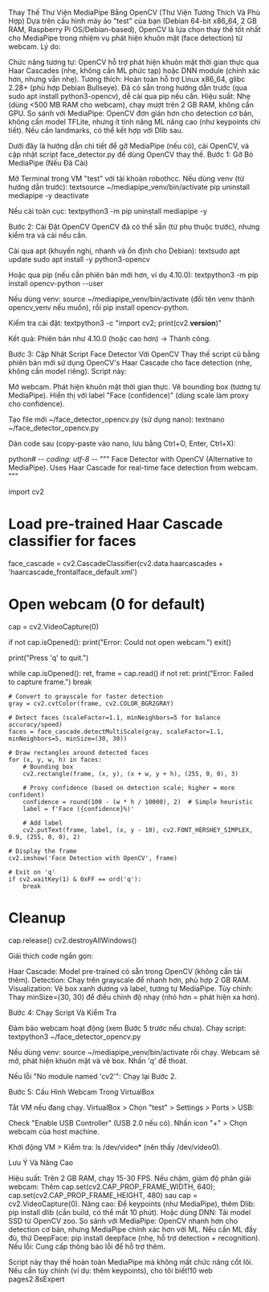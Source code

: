 Thay Thế Thư Viện MediaPipe Bằng OpenCV (Thư Viện Tương Thích Và Phù Hợp)
Dựa trên cấu hình máy ảo "test" của bạn (Debian 64-bit x86_64, 2 GB RAM, Raspberry Pi OS/Debian-based), OpenCV là lựa chọn thay thế tốt nhất cho MediaPipe trong nhiệm vụ phát hiện khuôn mặt (face detection) từ webcam. Lý do:

Chức năng tương tự: OpenCV hỗ trợ phát hiện khuôn mặt thời gian thực qua Haar Cascades (nhẹ, không cần ML phức tạp) hoặc DNN module (chính xác hơn, nhưng vẫn nhẹ).
Tương thích: Hoàn toàn hỗ trợ Linux x86_64, glibc 2.28+ (phù hợp Debian Bullseye). Đã có sẵn trong hướng dẫn trước (qua sudo apt install python3-opencv), dễ cài qua pip nếu cần.
Hiệu suất: Nhẹ (dùng <500 MB RAM cho webcam), chạy mượt trên 2 GB RAM, không cần GPU.
So sánh với MediaPipe: OpenCV đơn giản hơn cho detection cơ bản, không cần model TFLite, nhưng ít tính năng ML nâng cao (như keypoints chi tiết). Nếu cần landmarks, có thể kết hợp với Dlib sau.

Dưới đây là hướng dẫn chi tiết để gỡ MediaPipe (nếu có), cài OpenCV, và cập nhật script face_detector.py để dùng OpenCV thay thế.
Bước 1: Gỡ Bỏ MediaPipe (Nếu Đã Cài)

Mở Terminal trong VM "test" với tài khoản robothcc.
Nếu dùng venv (từ hướng dẫn trước):
textsource ~/mediapipe_venv/bin/activate
pip uninstall mediapipe -y
deactivate

Nếu cài toàn cục:
textpython3 -m pip uninstall mediapipe -y


Bước 2: Cài Đặt OpenCV
OpenCV đã có thể sẵn (từ phụ thuộc trước), nhưng kiểm tra và cài nếu cần.

Cài qua apt (khuyến nghị, nhanh và ổn định cho Debian):
textsudo apt update
sudo apt install -y python3-opencv

Hoặc qua pip (nếu cần phiên bản mới hơn, ví dụ 4.10.0):
textpython3 -m pip install opencv-python --user

Nếu dùng venv: source ~/mediapipe_venv/bin/activate (đổi tên venv thành opencv_venv nếu muốn), rồi pip install opencv-python.


Kiểm tra cài đặt:
textpython3 -c "import cv2; print(cv2.__version__)"

Kết quả: Phiên bản như 4.10.0 (hoặc cao hơn) → Thành công.



Bước 3: Cập Nhật Script Face Detector Với OpenCV
Thay thế script cũ bằng phiên bản mới sử dụng OpenCV's Haar Cascade cho face detection (nhẹ, không cần model riêng). Script này:

Mở webcam.
Phát hiện khuôn mặt thời gian thực.
Vẽ bounding box (tương tự MediaPipe).
Hiển thị với label "Face (confidence)" (dùng scale làm proxy cho confidence).


Tạo file mới ~/face_detector_opencv.py (sử dụng nano):
textnano ~/face_detector_opencv.py

Dán code sau (copy-paste vào nano, lưu bằng Ctrl+O, Enter, Ctrl+X):



python# -*- coding: utf-8 -*-
"""
Face Detector with OpenCV (Alternative to MediaPipe).
Uses Haar Cascade for real-time face detection from webcam.
"""

import cv2

# Load pre-trained Haar Cascade classifier for faces
face_cascade = cv2.CascadeClassifier(cv2.data.haarcascades + 'haarcascade_frontalface_default.xml')

# Open webcam (0 for default)
cap = cv2.VideoCapture(0)

if not cap.isOpened():
    print("Error: Could not open webcam.")
    exit()

print("Press 'q' to quit.")

while cap.isOpened():
    ret, frame = cap.read()
    if not ret:
        print("Error: Failed to capture frame.")
        break

    # Convert to grayscale for faster detection
    gray = cv2.cvtColor(frame, cv2.COLOR_BGR2GRAY)

    # Detect faces (scaleFactor=1.1, minNeighbors=5 for balance accuracy/speed)
    faces = face_cascade.detectMultiScale(gray, scaleFactor=1.1, minNeighbors=5, minSize=(30, 30))

    # Draw rectangles around detected faces
    for (x, y, w, h) in faces:
        # Bounding box
        cv2.rectangle(frame, (x, y), (x + w, y + h), (255, 0, 0), 3)
        
        # Proxy confidence (based on detection scale; higher = more confident)
        confidence = round(100 - (w * h / 10000), 2)  # Simple heuristic
        label = f'Face ({confidence}%)'
        
        # Add label
        cv2.putText(frame, label, (x, y - 10), cv2.FONT_HERSHEY_SIMPLEX, 0.9, (255, 0, 0), 2)

    # Display the frame
    cv2.imshow('Face Detection with OpenCV', frame)

    # Exit on 'q'
    if cv2.waitKey(1) & 0xFF == ord('q'):
        break

# Cleanup
cap.release()
cv2.destroyAllWindows()

Giải thích code ngắn gọn:

Haar Cascade: Model pre-trained có sẵn trong OpenCV (không cần tải thêm).
Detection: Chạy trên grayscale để nhanh hơn, phù hợp 2 GB RAM.
Visualization: Vẽ box xanh dương và label, tương tự MediaPipe.
Tùy chỉnh: Thay minSize=(30, 30) để điều chỉnh độ nhạy (nhỏ hơn = phát hiện xa hơn).



Bước 4: Chạy Script Và Kiểm Tra

Đảm bảo webcam hoạt động (xem Bước 5 trước nếu chưa).
Chạy script:
textpython3 ~/face_detector_opencv.py

Nếu dùng venv: source ~/mediapipe_venv/bin/activate rồi chạy.
Webcam sẽ mở, phát hiện khuôn mặt và vẽ box. Nhấn 'q' để thoát.


Nếu lỗi "No module named 'cv2'": Chạy lại Bước 2.

Bước 5: Cấu Hình Webcam Trong VirtualBox

Tắt VM nếu đang chạy.
VirtualBox > Chọn "test" > Settings > Ports > USB:

Check "Enable USB Controller" (USB 2.0 nếu có).
Nhấn icon "+" > Chọn webcam của host machine.


Khởi động VM > Kiểm tra: ls /dev/video* (nên thấy /dev/video0).

Lưu Ý Và Nâng Cao

Hiệu suất: Trên 2 GB RAM, chạy 15-30 FPS. Nếu chậm, giảm độ phân giải webcam: Thêm cap.set(cv2.CAP_PROP_FRAME_WIDTH, 640); cap.set(cv2.CAP_PROP_FRAME_HEIGHT, 480) sau cap = cv2.VideoCapture(0).
Nâng cao: Để keypoints (như MediaPipe), thêm Dlib: pip install dlib (cần build, có thể mất 10 phút). Hoặc dùng DNN: Tải model SSD từ OpenCV zoo.
So sánh với MediaPipe: OpenCV nhanh hơn cho detection cơ bản, nhưng MediaPipe chính xác hơn với ML. Nếu cần ML đầy đủ, thử DeepFace: pip install deepface (nhẹ, hỗ trợ detection + recognition).
Nếu lỗi: Cung cấp thông báo lỗi để hỗ trợ thêm.

Script này thay thế hoàn toàn MediaPipe mà không mất chức năng cốt lõi. Nếu cần tùy chỉnh (ví dụ: thêm keypoints), cho tôi biết!10 web pages2.8sExpert
